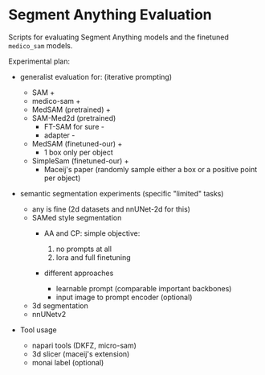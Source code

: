 # Segment Anything Evaluation

Scripts for evaluating Segment Anything models and the finetuned `medico_sam` models.

Experimental plan:
- generalist evaluation for: (iterative prompting)
    - SAM +
    - medico-sam +
    - MedSAM (pretrained) +
    - SAM-Med2d (pretrained)
        - FT-SAM for sure -
        - adapter -
    - MedSAM (finetuned-our) +
        - 1 box only per object
    - SimpleSam (finetuned-our) +
        - Maceij's paper (randomly sample either a box or a positive point per object)


- semantic segmentation experiments (specific "limited" tasks)
    - any is fine (2d datasets and nnUNet-2d for this)
    - SAMed style segmentation
        - AA and CP: simple objective:
            1. no prompts at all
            2. lora and full finetuning

        - different approaches
            - learnable prompt (comparable important backbones)
            - input image to prompt encoder (optional)
    - 3d segmentation
    - nnUNetv2


- Tool usage
    - napari tools (DKFZ, micro-sam)
    - 3d slicer (maceij's extension)
    - monai label (optional)
